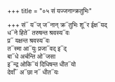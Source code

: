 +++
title = "०५ सं यज्जनान्क्रतुभिः"

+++
सं᳓ य᳓ज् ज᳓नान् क्र᳓तुभिः शू᳓र ईक्ष᳓यद्  
ध᳓ने हिते᳓ तरुषन्त श्रवस्य᳓वः  
प्र᳓ यक्षन्त श्रवस्य᳓वः  
त᳓स्मा आ᳓युः प्रजा᳓वद् इ᳓द्  
बा᳓धे अर्चन्ति ओ᳓जसा  
इ᳓न्द्र ओकि᳓यं दिधिषन्त धीत᳓यो  
देवाँ᳓ अ᳓छा न᳓ धीत᳓यः